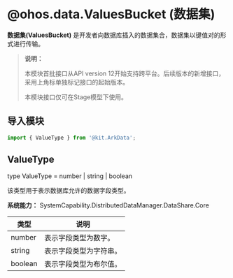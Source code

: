 # @ohos.data.ValuesBucket (数据集)

**数据集(ValuesBucket)** 是开发者向数据库插入的数据集合，数据集以键值对的形式进行传输。

> **说明：**
>
> 本模块首批接口从API version 12开始支持跨平台。后续版本的新增接口，采用上角标单独标记接口的起始版本。
>
> 本模块接口仅可在Stage模型下使用。


## 导入模块

```ts
import { ValueType } from '@kit.ArkData';
```

## ValueType

type ValueType = number | string | boolean

该类型用于表示数据库允许的数据字段类型。

**系统能力：**  SystemCapability.DistributedDataManager.DataShare.Core

| 类型    | 说明                 |
| ------- | -------------------- |
| number  | 表示字段类型为数字。   |
| string  | 表示字段类型为字符串。 |
| boolean | 表示字段类型为布尔值。 |
